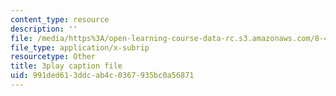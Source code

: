 ```yaml
---
content_type: resource
description: ''
file: /media/https%3A/open-learning-course-data-rc.s3.amazonaws.com/8-422-atomic-and-optical-physics-ii-spring-2013/991ded613ddcab4c0367935bc0a56871_r_fWDSikuNQ.srt
file_type: application/x-subrip
resourcetype: Other
title: 3play caption file
uid: 991ded61-3ddc-ab4c-0367-935bc0a56871
---
```

